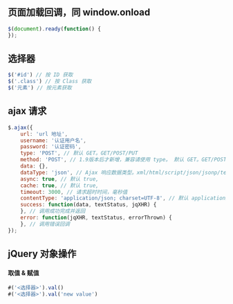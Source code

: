 
## 页面加载回调，同 window.onload

```javascript
$(document).ready(function() {
});
```

## 选择器

```javascript
$('#id') // 按 ID 获取
$('.class') // 按 Class 获取
$('元素') // 按元素获取
```

## ajax 请求

```javascript
$.ajax({
    url: 'url 地址',
    username: '认证用户名',
    password: '认证密码',
    type: 'POST', // 默认 GET。GET/POST/PUT
    method: 'POST', // 1.9版本后才新增，兼容请使用 type。 默认 GET。GET/POST/PUT
    data: {},
    dataType: 'json', // Ajax 响应数据类型。xml/html/script/json/jsonp/text
    async: true, // 默认 true,
    cache: true, // 默认 true,
    timeout: 3000, // 请求超时时间，毫秒值
    contentType: 'application/json; charset=UTF-8', // 默认 application/x-www-form-urlencoded; charset=UTF-8
    success: function(data, textStatus, jqXHR) {
    }, // 调用成功完成并返回
    error: function(jqXHR, textStatus, errorThrown) {
    }, // 调用错误回调
});
```

## jQuery 对象操作

#### 取值 & 赋值

```javascript
#('<选择器>').val()
#('<选择器>').val('new value')
```

